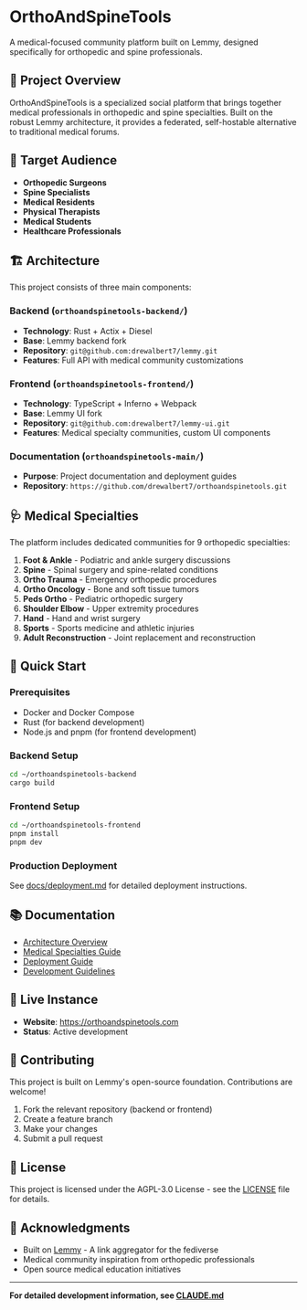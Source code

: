 # OrthoAndSpineTools

A medical-focused community platform built on Lemmy, designed specifically for orthopedic and spine professionals.

## 🏥 Project Overview

OrthoAndSpineTools is a specialized social platform that brings together medical professionals in orthopedic and spine specialties. Built on the robust Lemmy architecture, it provides a federated, self-hostable alternative to traditional medical forums.

## 🎯 Target Audience

- **Orthopedic Surgeons**
- **Spine Specialists** 
- **Medical Residents**
- **Physical Therapists**
- **Medical Students**
- **Healthcare Professionals**

## 🏗️ Architecture

This project consists of three main components:

### Backend (`orthoandspinetools-backend/`)
- **Technology**: Rust + Actix + Diesel
- **Base**: Lemmy backend fork
- **Repository**: `git@github.com:drewalbert7/lemmy.git`
- **Features**: Full API with medical community customizations

### Frontend (`orthoandspinetools-frontend/`)
- **Technology**: TypeScript + Inferno + Webpack
- **Base**: Lemmy UI fork
- **Repository**: `git@github.com:drewalbert7/lemmy-ui.git`
- **Features**: Medical specialty communities, custom UI components

### Documentation (`orthoandspinetools-main/`)
- **Purpose**: Project documentation and deployment guides
- **Repository**: `https://github.com/drewalbert7/orthoandspinetools.git`

## 🩺 Medical Specialties

The platform includes dedicated communities for 9 orthopedic specialties:

1. **Foot & Ankle** - Podiatric and ankle surgery discussions
2. **Spine** - Spinal surgery and spine-related conditions
3. **Ortho Trauma** - Emergency orthopedic procedures
4. **Ortho Oncology** - Bone and soft tissue tumors
5. **Peds Ortho** - Pediatric orthopedic surgery
6. **Shoulder Elbow** - Upper extremity procedures
7. **Hand** - Hand and wrist surgery
8. **Sports** - Sports medicine and athletic injuries
9. **Adult Reconstruction** - Joint replacement and reconstruction

## 🚀 Quick Start

### Prerequisites
- Docker and Docker Compose
- Rust (for backend development)
- Node.js and pnpm (for frontend development)

### Backend Setup
```bash
cd ~/orthoandspinetools-backend
cargo build
```

### Frontend Setup
```bash
cd ~/orthoandspinetools-frontend
pnpm install
pnpm dev
```

### Production Deployment
See [docs/deployment.md](docs/deployment.md) for detailed deployment instructions.

## 📚 Documentation

- [Architecture Overview](docs/architecture.md)
- [Medical Specialties Guide](docs/medical-specialties.md)
- [Deployment Guide](docs/deployment.md)
- [Development Guidelines](CLAUDE.md)

## 🔗 Live Instance

- **Website**: https://orthoandspinetools.com
- **Status**: Active development

## 🤝 Contributing

This project is built on Lemmy's open-source foundation. Contributions are welcome!

1. Fork the relevant repository (backend or frontend)
2. Create a feature branch
3. Make your changes
4. Submit a pull request

## 📄 License

This project is licensed under the AGPL-3.0 License - see the [LICENSE](LICENSE) file for details.

## 🙏 Acknowledgments

- Built on [Lemmy](https://github.com/LemmyNet/lemmy) - A link aggregator for the fediverse
- Medical community inspiration from orthopedic professionals
- Open source medical education initiatives

---

**For detailed development information, see [CLAUDE.md](CLAUDE.md)**